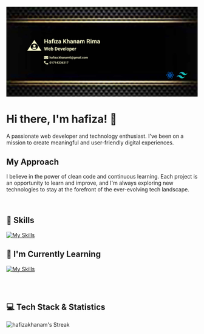 ![Profile Banner](assets/img/git-cover.jpg)

# Hi there, I'm hafiza! 👋
A passionate web developer and technology enthusiast. I've been on a mission to create meaningful and user-friendly digital experiences.

## My Approach

I believe in the power of clean code and continuous learning. Each project is an opportunity to learn and improve, and I'm always exploring new technologies to stay at the forefront of the ever-evolving tech landscape.

<br>

## 🚀 Skills

[![My Skills](https://skillicons.dev/icons?i=react,nodejs,html,javascript,css,bootstrap,express,mongodb,tailwind&theme=light)](https://skillicons.dev)


## 🌱 I'm Currently Learning

[![My Skills](https://skillicons.dev/icons?i=materialui,redux&theme=light)](https://skillicons.dev)

<br><br>

## 💻 Tech Stack & Statistics

![hafizakhanam's Streak](https://github-readme-streak-stats.herokuapp.com/?user=hafizakhanam&theme=dracula&hide_border=true) 